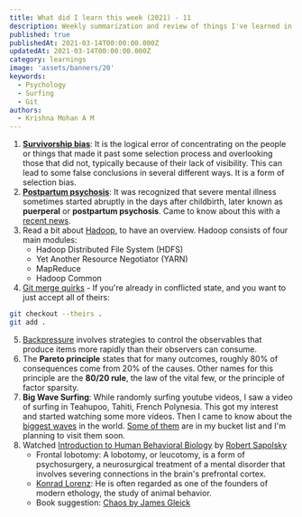 ```yaml
---
title: What did I learn this week (2021) - 11
description: Weekly summarization and review of things I've learned in the second week of March 2021 
published: true
publishedAt: 2021-03-14T00:00:00.000Z
updatedAt: 2021-03-14T00:00:00.000Z
category: learnings
image: 'assets/banners/20'
keywords:  
  - Psychology
  - Surfing
  - Git
authors:
  - Krishna Mohan A M
---
```



1. [**Survivorship bias**](https://en.wikipedia.org/wiki/Survivorship_bias): It is the logical error of concentrating on the people or things that made it past some selection process and overlooking those that did not, typically because of their lack of visibility. This can lead to some false conclusions in several different ways. It is a form of selection bias.
2. **[Postpartum psychosis](https://en.wikipedia.org/wiki/Postpartum_psychosis)**: It was recognized that severe mental illness sometimes started abruptly in the days after childbirth, later known as **puerperal** or **postpartum psychosis**. Came to know about this with a [recent news](https://www.newindianexpress.com/states/kerala/2021/mar/10/kollam-woman-in-depression-strangles-baby-girl-to-death-2274520.html).
3. Read a bit about [Hadoop](https://aws.amazon.com/emr/details/hadoop/what-is-hadoop/), to have an overview. Hadoop consists of four main modules:
    - Hadoop Distributed File System (HDFS)
    - Yet Another Resource Negotiator (YARN)
    - MapReduce
    - Hadoop Common
4. [Git merge quirks](https://stackoverflow.com/a/33569970/1520750) - If you're already in conflicted state, and you want to just accept all of theirs:
```bash
git checkout --theirs .
git add .
```
5. [Backpressure](http://reactivex.io/documentation/operators/backpressure.html) involves strategies to control the observables that produce items more rapidly than their observers can consume.
6. The **Pareto principle** states that for many outcomes, roughly 80% of consequences come from 20% of the causes. Other names for this principle are the **80/20 rule**, the law of the vital few, or the principle of factor sparsity.
7. **Big Wave Surfing**: While randomly surfing youtube videos, I saw a video of surfing in Teahupoo, Tahiti, French Polynesia. This got my interest and started watching some more videos. Then I came to know about the [biggest waves](https://www.surfertoday.com/surfing/the-best-big-wave-surf-spots-in-the-world) in the world. [Some of them](https://www.theguardian.com/sport/2020/aug/02/nazare-in-portugal-is-the-home-to-the-worlds-biggest-waves-and-bravest-surfers) are in my bucket list and I'm planning to visit them soon.
8. Watched [Introduction to Human Behavioral Biology](https://www.youtube.com/watch?v=NNnIGh9g6fA) by [Robert Sapolsky](https://en.wikipedia.org/wiki/Robert_Sapolsky)
    - Frontal lobotomy: A lobotomy, or leucotomy, is a form of psychosurgery, a neurosurgical treatment of a mental disorder that involves severing connections in the brain's prefrontal cortex.
    - [Konrad Lorenz](https://en.wikipedia.org/wiki/Konrad_Lorenz): He is often regarded as one of the founders of modern ethology, the study of animal behavior.
    - Book suggestion: [Chaos by James Gleick](https://www.google.com/search?client=firefox-b-d&q=james+gleick+chaos)

